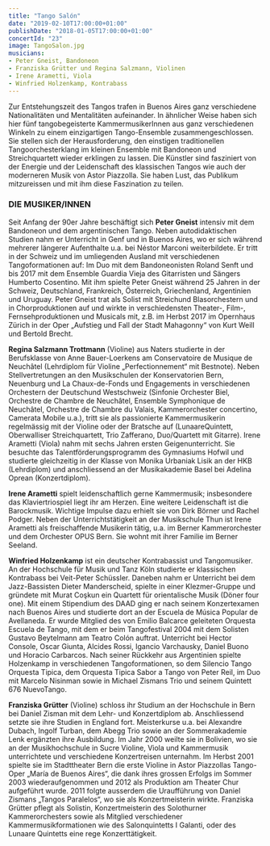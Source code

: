 ```yaml
---
title: "Tango Salón"
date: "2019-02-10T17:00:00+01:00"
publishDate: "2018-01-05T17:00:00+01:00"
concertId: "23"
image: TangoSalon.jpg
musicians:
- Peter Gneist, Bandoneon
- Franziska Grütter und Regina Salzmann, Violinen
- Irene Arametti, Viola
- Winfried Holzenkamp, Kontrabass
---
```


Zur Entstehungszeit des Tangos trafen in Buenos Aires ganz verschiedene Nationalitäten
und Mentalitäten aufeinander. In ähnlicher Weise haben sich hier fünf
tangobegeisterte KammermusikerInnen aus ganz verschiedenen Winkeln zu einem
einzigartigen Tango-Ensemble zusammengeschlossen. Sie stellen sich der
Herausforderung, den einstigen traditionellen Tangoorchesterklang im kleinen
Ensemble mit Bandoneon und Streichquartett wieder erklingen zu lassen. Die
Künstler sind fasziniert von der Energie und der Leidenschaft des klassischen
Tangos wie auch der moderneren Musik von Astor Piazzolla. Sie haben Lust,
das Publikum mitzureissen und mit ihm diese Faszination zu teilen.

### DIE MUSIKER/INNEN

Seit Anfang der 90er Jahre beschäftigt sich __Peter Gneist__ intensiv mit dem Bandoneon
und dem argentinischen Tango. Neben autodidaktischen Studien nahm
er Unterricht in Genf und in Buenos Aires, wo er sich während mehrerer längerer
Aufenthalte u.a. bei Néstor Marconi weiterbildete. Er tritt in der Schweiz
und im umliegenden Ausland mit verschiedenen Tangoformationen auf: Im Duo
mit dem Bandoneonisten Roland Senft und bis 2017 mit dem Ensemble Guardia
Vieja des Gitarristen und Sängers Humberto Cosentino. Mit ihm spielte Peter
Gneist während 25 Jahren in der Schweiz, Deutschland, Frankreich, Österreich,
Griechenland, Argentinien und Uruguay. Peter Gneist trat als Solist mit Streichund
Blasorchestern und in Chorproduktionen auf und wirkte in verschiedensten
Theater-, Film-, Fernsehproduktionen und Musicals mit, z.B. im Herbst 2017
im Opernhaus Zürich in der Oper „Aufstieg und Fall der Stadt Mahagonny“ von
Kurt Weill und Bertold Brecht.

__Regina Salzmann Trottmann__ (Violine) aus Naters studierte in der Berufsklasse
von Anne Bauer-Loerkens am Conservatoire de Musique de Neuchâtel
(Lehrdiplom für Violine „Perfectionnement“ mit Bestnote). Neben Stellvertretungen
an den Musikschulen der Konservatorien Bern, Neuenburg und La
Chaux-de-Fonds und Engagements in verschiedenen Orchestern der Deutschund
Westschweiz (Sinfonie Orchester Biel, Orchestre de Chambre de Neuchâtel,
Ensemble Symphonique de Neuchâtel, Orchestre de Chambre du Valais,
Kammerorchester concertino, Camerata Mobile u.a.), tritt sie als passionierte
Kammermusikerin regelmässig mit der Violine oder der Bratsche auf (LunaareQuintett,
Oberwalliser Streichquartett, Trio Zafferano, Duo/Quartett mit Gitarre).
Irene Arametti (Viola) nahm mit sechs Jahren ersten Geigenunterricht. Sie besuchte
das Talentförderungsprogramm des Gymnasiums Hofwil und studierte
gleichzeitig in der Klasse von Monika Urbaniak Lisik an der HKB (Lehrdiplom)
und anschliessend an der Musikakademie Basel bei Adelina Oprean (Konzertdiplom).

__Irene Arametti__ spielt leidenschaftlich gerne Kammermusik; insbesondere
das Klaviertriospiel liegt ihr am Herzen. Eine weitere Leidenschaft
ist die Barockmusik. Wichtige Impulse dazu erhielt sie von Dirk Börner und
Rachel Podger. Neben der Unterrichtstätigkeit an der Musikschule Thun ist Irene
Arametti als freischaffende Musikerin tätig, u.a. im Berner Kammerorchester
und dem Orchester OPUS Bern. Sie wohnt mit ihrer Familie im Berner Seeland.

__Winfried Holzenkamp__ ist ein deutscher Kontrabassist und Tangomusiker. An
der Hochschule für Musik und Tanz Köln studierte er klassischen Kontrabass
bei Veit-Peter Schüssler. Daneben nahm er Unterricht bei dem Jazz-Bassisten
Dieter Manderscheid, spielte in einer Klezmer-Gruppe und gründete mit Murat
Coşkun ein Quartett für orientalische Musik (Döner four one). Mit einem Stipendium
des DAAD ging er nach seinem Konzertexamen nach Buenos Aires
und studierte dort an der Escuela de Música Popular de Avellaneda. Er wurde
Mitglied des von Emilio Balcarce geleiteten Orquesta Escuela de Tango, mit
dem er beim Tangofestival 2004 mit dem Solisten Gustavo Beytelmann am Teatro
Colón auftrat. Unterricht bei Hector Console, Oscar Giunta, Alcides Rossi,
Igancio Varchausky, Daniel Buono und Horacio Carbarcos. Nach seiner Rückkehr
aus Argentinien spielte Holzenkamp in verschiedenen Tangoformationen,
so dem Silencio Tango Orquesta Tipica, dem Orquesta Tipica Sabor a Tango
von Peter Reil, im Duo mit Marcelo Nisinman sowie in Michael Zismans Trio
und seinem Quintett 676 NuevoTango.

__Franziska Grütter__ (Violine) schloss ihr Studium an der Hochschule in Bern
bei Daniel Zisman mit dem Lehr- und Konzertdiplom ab. Anschliessend setzte
sie ihre Studien in England fort. Meisterkurse u.a. bei Alexandre Dubach, Ingolf
Turban, dem Abegg Trio sowie an der Sommerakademie Lenk ergänzten ihre
Ausbildung. Im Jahr 2000 weilte sie in Bolivien, wo sie an der Musikhochschule
in Sucre Violine, Viola und Kammermusik unterrichtete und verschiedene
Konzertreisen unternahm. Im Herbst 2001 spielte sie im Stadttheater Bern die
erste Violine in Astor Piazzollas Tango-Oper „María de Buenos Aires“, die dank
ihres grossen Erfolgs im Sommer 2003 wiederaufgenommen und 2012 als Produktion
am Theater Chur aufgeführt wurde. 2011 folgte ausserdem die Uraufführung
von Daniel Zismans „Tangos Paralelos“, wo sie als Konzertmeisterin
wirkte. Franziska Grütter pflegt als Solistin, Konzertmeisterin des Solothurner
Kammerorchesters sowie als Mitglied verschiedener Kammermusikformationen
wie des Salonquintetts I Galanti, oder des Lunaare Quintetts eine rege Konzerttätigkeit.
